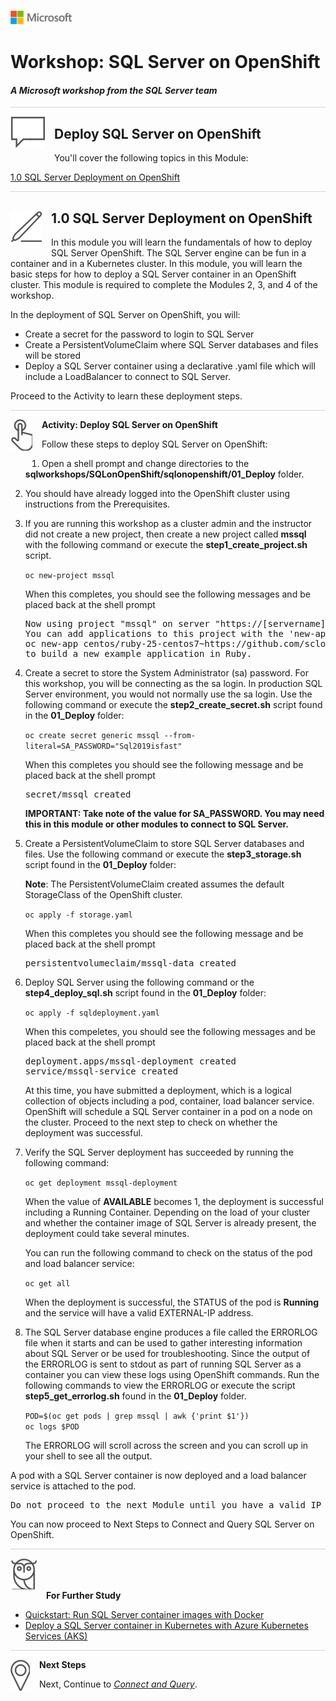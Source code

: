 ![](../graphics/microsoftlogo.png)

# Workshop: SQL Server on OpenShift

#### <i>A Microsoft workshop from the SQL Server team</i>

<p style="border-bottom: 1px solid lightgrey;"></p>

<img style="float: left; margin: 0px 15px 15px 0px;" src="../graphics/textbubble.png"> <h2>Deploy SQL Server on OpenShift</h2>

You'll cover the following topics in this Module:

<dl>

  <dt><a href="#3-0">1.0 SQL Server Deployment on OpenShift</a></dt>
  
</dl>

<p style="border-bottom: 1px solid lightgrey;"></p>

<h2><img style="float: left; margin: 0px 15px 15px 0px;" src="../graphics/pencil2.png"><a name="3-0">1.0 SQL Server Deployment on OpenShift</a></h2>

In this module you will learn the fundamentals of how to deploy SQL Server OpenShift. The SQL Server engine can be fun in a container and in a Kubernetes cluster. In this module, you will learn the basic steps for how to deploy a SQL Server container in an OpenShift cluster. This module is required to complete the Modules 2, 3, and 4 of the workshop.

In the deployment of SQL Server on OpenShift, you will:

- Create a secret for the password to login to SQL Server
- Create a PersistentVolumeClaim where SQL Server databases and files will be stored
- Deploy a SQL Server container using a declarative .yaml file which will include a LoadBalancer to connect to SQL Server.

Proceed to the Activity to learn these deployment steps.

<p style="border-bottom: 1px solid lightgrey;"></p>

<p><img style="float: left; margin: 0px 15px 15px 0px;" src="../graphics/point1.png"><b><a name="aks">Activity: Deploy SQL Server on OpenShift</a></b></p>

Follow these steps to deploy SQL Server on OpenShift:

1. Open a shell prompt and change directories to the **sqlworkshops/SQLonOpenShift/sqlonopenshift/01_Deploy** folder.

2. You should have already logged into the OpenShift cluster using instructions from the Prerequisites.

3. If you are running this workshop as a cluster admin and the instructor did not create a new project, then create a new project called **mssql** with the following command or execute the **step1_create_project.sh** script.

    `oc new-project mssql`

    When this completes, you should see the following messages and be placed back at the shell prompt

   <pre>Now using project "mssql" on server "https://[servername]".
   You can add applications to this project with the 'new-app' command. For example, try:
   oc new-app centos/ruby-25-centos7~https://github.com/sclorg/ruby-ex.git
   to build a new example application in Ruby.</pre>

3. Create a secret to store the System Administrator (sa) password. For this workshop, you will be connecting as the sa login. In production SQL Server environment, you would not normally use the sa login. Use the following command or execute the **step2_create_secret.sh** script found in the **01_Deploy** folder:

    `oc create secret generic mssql --from-literal=SA_PASSWORD="Sql2019isfast"`

    When this completes you should see the following message and be placed back at the shell prompt

   <pre>secret/mssql created</pre>

    **IMPORTANT: Take note of the value for SA_PASSWORD. You may need this in this module or other modules to connect to SQL Server.**

4. Create a PersistentVolumeClaim to store SQL Server databases and files. Use the following command or execute the **step3_storage.sh** script found in the **01_Deploy** folder:

    **Note**: The PersistentVolumeClaim created assumes the default StorageClass of the OpenShift cluster.

    `oc apply -f storage.yaml`

      When this completes you should see the following message and be placed back at the shell prompt

   <pre>persistentvolumeclaim/mssql-data created</pre>

5. Deploy SQL Server using the following command or the **step4_deploy_sql.sh** script found in the **01_Deploy** folder:

    `oc apply -f sqldeployment.yaml`

    When this compeletes, you should see the following messages and be placed back at the shell prompt

   <pre>deployment.apps/mssql-deployment created
   service/mssql-service created</pre>

    At this time, you have submitted a deployment, which is a logical collection of objects including a pod, container, load balancer service. OpenShift will schedule a SQL Server container in a pod on a node on the cluster. Proceed to the next step to check on whether the deployment was successful.

6. Verify the SQL Server deployment has succeeded by running the following command:

    `oc get deployment mssql-deployment`

    When the value of **AVAILABLE** becomes 1, the deployment is successful including a Running Container. Depending on the load of your cluster and whether the container image of SQL Server is already present, the deployment could take several minutes.

    You can run the following command to check on the status of the pod and load balancer service:

    `oc get all`

     When the deployment is successful, the STATUS of the pod is **Running** and the service will have a valid EXTERNAL-IP address.

7. The SQL Server database engine produces a file called the ERRORLOG file when it starts and can be used to gather interesting information about SQL Server or be used for troubleshooting. Since the output of the ERRORLOG is sent to stdout as part of running SQL Server as a container you can view these logs using OpenShift commands. Run the following commands to view the ERRORLOG or execute the script **step5_get_errorlog.sh** found in the **01_Deploy** folder.

    `POD=$(oc get pods | grep mssql | awk {'print $1'})`<br>
`oc logs $POD`

    The ERRORLOG will scroll across the screen and you can scroll up in your shell to see all the output.

A pod with a SQL Server container is now deployed and a load balancer service is attached to the pod. 

<pre>Do not proceed to the next Module until you have a valid IP address for the EXTERNAL_IP value for the service. The value will say pending while it is being created. One some OpenShift cluster systems this process can take a few minutes.</pre>

You can now proceed to Next Steps to Connect and Query SQL Server on OpenShift.

<p style="border-bottom: 1px solid lightgrey;"></p>



<p><img style="margin: 0px 15px 15px 0px;" src="../graphics/owl.png"><b>For Further Study</b></p>

- [Quickstart: Run SQL Server container images with Docker](https://docs.microsoft.com/en-us/sql/linux/quickstart-install-connect-docker?view=sql-server-linux-ver15&pivots=cs1-bash)
- [Deploy a SQL Server container in Kubernetes with Azure Kubernetes Services (AKS)](https://docs.microsoft.com/en-us/sql/linux/tutorial-sql-server-containers-kubernetes?view=sql-server-2017)

<p style="border-bottom: 1px solid lightgrey;"></p>

<p><img style="float: left; margin: 0px 15px 15px 0px;" src="../graphics/geopin.png"><b >Next Steps</b></p>

Next, Continue to <a href="02_Query.md" target="_blank"><i>Connect and Query</i></a>.
